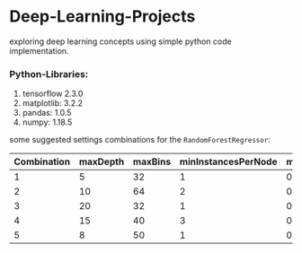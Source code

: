 # Deep-Learning-Projects
exploring deep learning concepts using simple python code implementation.


### Python-Libraries:
1. tensorflow 2.3.0
2. matplotlib: 3.2.2
3. pandas: 1.0.5
4. numpy: 1.18.5



some suggested settings combinations for the `RandomForestRegressor`:

| Combination | maxDepth | maxBins | minInstancesPerNode | minInfoGain | maxMemoryInMB | cacheNodeIds | checkpointInterval | impurity | numTrees | featureSubsetStrategy | seed | subsamplingRate |
|-------------|----------|---------|---------------------|-------------|---------------|--------------|--------------------|----------|----------|-----------------------|------|-----------------|
| 1           | 5        | 32      | 1                   | 0.0         | 256           | False        | 10                 | variance | 50       | auto                  | 42   | 1.0             |
| 2           | 10       | 64      | 2                   | 0.01        | 512           | True         | 5                  | variance | 100      | sqrt                  | 123  | 0.8             |
| 3           | 20       | 32      | 1                   | 0.001       | 256           | False        | 15                 | variance | 150      | log2                  | 42   | 1.0             |
| 4           | 15       | 40      | 3                   | 0.0         | 128           | True         | 20                 | variance | 200      | all                   | 99   | 0.9             |
| 5           | 8        | 50      | 1                   | 0.005       | 256           | False        | 10                 | variance | 75       | onethird              | 7    | 1.0             |
